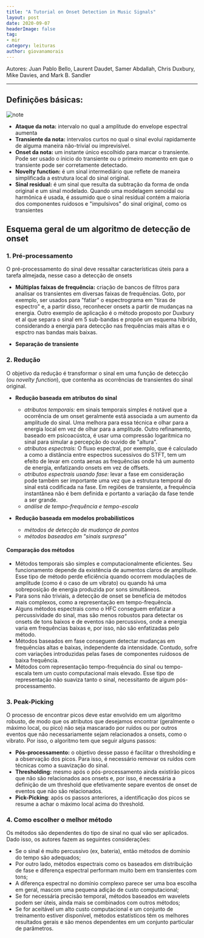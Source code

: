 ```yaml
---
title: "A Tutorial on Onset Detection in Music Signals"
layout: post
date: 2020-09-07
headerImage: false
tag:
- mir
category: leituras
author: giovanamorais
---
```


Autores: Juan Pablo Bello, Laurent Daudet, Samer Abdallah, Chris Duxbury, Mike Davies, and
Mark B. Sandler

---

## Definições básicas:

![note]('../../assets/images/2020/note.jpg')

* **Ataque da nota:** intervalo no qual a amplitude do envelope espectral 
aumenta
* **Transiente da nota:** intervalos curtos no qual o sinal 
evoluí rapidamente de alguma maneira não-trivial ou imprevisível. 
* **Onset da nota:** um instante único escolhido para marcar o transiente. 
Pode ser usado o ínicio do transiente ou o primeiro momento em que o 
transiente pode ser corretamente detectado.
* **Novelty function:** é um sinal intermediário que reflete de maneira 
simplificada a estrutura local do sinal original.
* **Sinal residual:** é um sinal que resulta da subtração da forma de onda 
original e um sinal modelado. Quando uma modelagem senoidal ou harmônica é 
usada, é assumido que o sinal residual contém a maioria dos componentes 
ruidosos e "impulsivos" do sinal original, como os transientes


## Esquema geral de um algoritmo de detecção de onset

### 1. Pré-processamento

O pré-processamento do sinal deve ressaltar características úteis para 
a tarefa almejada, nesse caso a detecção de onsets

* **Múltiplas faixas de frequência:** criação de bancos de filtros para 
analisar os transientes em diversas faixas de frequências. Goto, por exemplo, ser usados para "fatiar" o espectrograma em "tiras de 
espectro" e, a partir disso, reconhecer onsets a partir de mudanças na 
energia. Outro exemplo de aplicação é o método proposto por Duxbury et al que
separa o sinal em 5 sub-bandas e propõe um esquema híbrido, considerando a 
energia para detecção nas frequências mais altas e o espctro nas bandas mais 
baixas.

* **Separação de transiente** 

### 2. Redução

O objetivo da redução é transformar o sinal em uma função de detecção (ou 
*novelty function*), que contenha as ocorrências de transientes do sinal 
original.

* **Redução baseada em atributos do sinal**
	- *atributos temporais:* em sinais temporais simples é notável que a 
	ocorrência de um onset geralmente está associada a um aumento da amplitude
	do sinal. Uma melhora para essa técnica e olhar para a energia local em vez
	de olhar para a amplitude. Outro refinamento, baseado em psicoacústca, é usar
	uma compressão logarítmica no sinal para simular a percepção do ouvido de 
	"altura".
	- *atributos espectrais:* O fluxo espectral, por exemplo, que é calculado a 
	como a distância entre espectros sucessivos do STFT, tem um efeito de levar
	em conta aenas as frequẽncias onde há um aumento de energia, enfatizando
	onsets em vez de offsets.
	- *atributos espectrais usando fase:* levar a fase em consideração pode 
	também ser importante uma vez que a estrutura temporal do sinal está 
	codificada na fase. Em regiões de transiente, a frequência instantânea não é
	bem definida e portanto a variação da fase tende a ser grande.
	- *análise de tempo-frequência e tempo-escala*

* **Redução baseada em modelos probabilísticos**
	- *métodos de detecção de mudança de pontos*
	- *métodos baseados em "sinais surpresa"*

#### Comparação dos métodos
	
* Métodos temporais são simples e computacionalmente eficientes. Seu 
funcionamento depende da existência de aumentos claros de amplitude. Esse tipo 
de método perde eficiência quando ocorrem modulações de amplitude (como é o 
caso de um vibrato) ou quando há uma sobreposição de energia produzida por 
sons simultâneos.
* Para sons não triviais, a detecção de onset se beneficia de métodos mais 
complexos, como a representação em tempo-frequência.
* Alguns métodos espectrais como o HFC conseguem enfatizar a percussividade do
sinal, mas são menos robustos para detectar os onsets de tons baixos e de 
eventos não percussivos, onde a energia varia em frequências baixas e, por 
isso, não são enfatizadas pelo método.
* Métodos baseados em fase conseguem detectar mudanças em frequências altas e
baixas, independente da intensidade. Contudo, sofre com variações introduzidas
pelas fases de componentes ruidosos de baixa frequência.
* Métodos com representação tempo-frequência do sinal ou tempo-escala tem um 
custo computacional mais elevado. Esse tipo de representação não suaviza tanto
o sinal, necessitanto de algum pós-processamento.

### 3. Peak-Picking

O processo de encontrar picos deve estar envolvido em um algoritmo robusto, de
modo que os atributos que desejamos encontrar (geralmente o máximo local, ou 
pico) não seja mascarado por ruídos ou por outros eventos que não 
necessariamente sejam relacionados a onsets, como o vibrato. Por isso, o 
algoritmo tem que seguir alguns passos:

* **Pós-processamento:** o objetivo desse passo é facilitar o thresholding e 
a observação dos picos. Para isso, é necessário removar os ruídos com técnicas
como a suavização do sinal.
* **Thresholding:** mesmo após o pós-processamento ainda existirão picos que 
não são relacionados aos onsets e, por isso, é necessária a definição de um 
threshold que efetivamente separe eventos de onset de eventos que não são 
relacionados.
* **Pick-Picking**: após os passos anteriores, a identificação dos picos se 
resume a achar o máximo local acima do threshold.


### 4. Como escolher o melhor método

Os métodos são dependentes do tipo de sinal no qual vão ser aplicados. Dado
isso, os autores fazem as seguintes considerações:

* Se o sinal é muito percussivo (ex, bateria), então métodos de domínio do 
tempo são adequados;
* Por outro lado, métodos espectrais como os baseados em distribuição de fase
e diferença espectral performam muito bem em transientes com tons;
* A diferença espectral no domínio complexo parece ser uma boa escolha em 
geral, mascom uma pequena adição de custo computacional;
* Se for necessária precisão temporal, métodos baseados em wavelets podem ser
úteis, ainda mais se combinados com outros métodos;
* Se for aceitável um alto custo computacional e um conjunto de treinamento 
estiver disponível, métodos estatísticos têm os melhores resultados gerais e
são menos dependentes em um conjunto particular de parâmetros.
